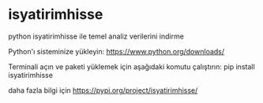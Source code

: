 # isyatirimhisse
python isyatirimhisse ile temel analiz verilerini indirme 

Python'ı sisteminize yükleyin: https://www.python.org/downloads/

Terminali açın ve paketi yüklemek için aşağıdaki komutu çalıştırın:
pip install isyatirimhisse

daha fazla bilgi için 
https://pypi.org/project/isyatirimhisse/
